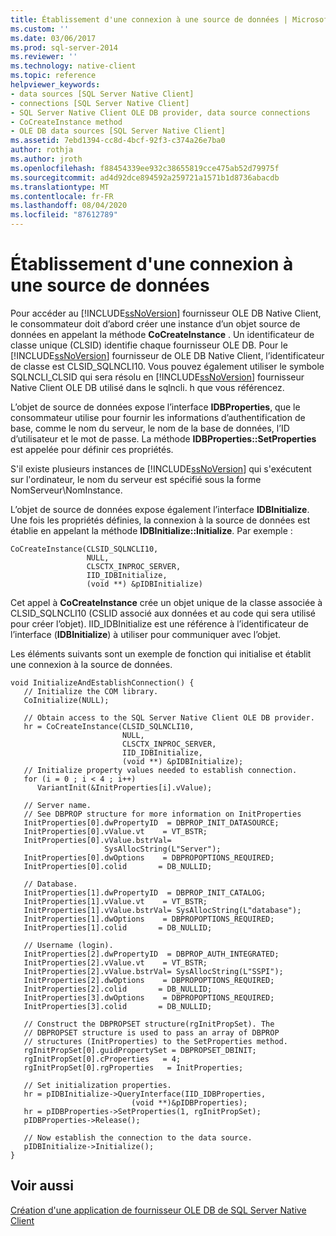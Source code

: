 ```yaml
---
title: Établissement d'une connexion à une source de données | Microsoft Docs
ms.custom: ''
ms.date: 03/06/2017
ms.prod: sql-server-2014
ms.reviewer: ''
ms.technology: native-client
ms.topic: reference
helpviewer_keywords:
- data sources [SQL Server Native Client]
- connections [SQL Server Native Client]
- SQL Server Native Client OLE DB provider, data source connections
- CoCreateInstance method
- OLE DB data sources [SQL Server Native Client]
ms.assetid: 7ebd1394-cc8d-4bcf-92f3-c374a26e7ba0
author: rothja
ms.author: jroth
ms.openlocfilehash: f88454339ee932c38655819cce475ab52d79975f
ms.sourcegitcommit: ad4d92dce894592a259721a1571b1d8736abacdb
ms.translationtype: MT
ms.contentlocale: fr-FR
ms.lasthandoff: 08/04/2020
ms.locfileid: "87612789"
---
```

# <a name="establishing-a-connection-to-a-data-source"></a>Établissement d'une connexion à une source de données
  Pour accéder au [!INCLUDE[ssNoVersion](../../includes/ssnoversion-md.md)] fournisseur OLE DB Native Client, le consommateur doit d’abord créer une instance d’un objet source de données en appelant la méthode **CoCreateInstance** . Un identificateur de classe unique (CLSID) identifie chaque fournisseur OLE DB. Pour le [!INCLUDE[ssNoVersion](../../includes/ssnoversion-md.md)] fournisseur de OLE DB Native Client, l’identificateur de classe est CLSID_SQLNCLI10. Vous pouvez également utiliser le symbole SQLNCLI_CLSID qui sera résolu en [!INCLUDE[ssNoVersion](../../includes/ssnoversion-md.md)] fournisseur Native Client OLE DB utilisé dans le sqlncli. h que vous référencez.  
  
 L’objet de source de données expose l’interface **IDBProperties**, que le consommateur utilise pour fournir les informations d’authentification de base, comme le nom du serveur, le nom de la base de données, l’ID d’utilisateur et le mot de passe. La méthode **IDBProperties::SetProperties** est appelée pour définir ces propriétés.  
  
 S'il existe plusieurs instances de [!INCLUDE[ssNoVersion](../../includes/ssnoversion-md.md)] qui s'exécutent sur l'ordinateur, le nom du serveur est spécifié sous la forme NomServeur\NomInstance.  
  
 L’objet de source de données expose également l’interface **IDBInitialize**. Une fois les propriétés définies, la connexion à la source de données est établie en appelant la méthode **IDBInitialize::Initialize**. Par exemple :  
  
```  
CoCreateInstance(CLSID_SQLNCLI10,   
                 NULL,   
                 CLSCTX_INPROC_SERVER,  
                 IID_IDBInitialize,   
                 (void **) &pIDBInitialize)  
```  
  
 Cet appel à **CoCreateInstance** crée un objet unique de la classe associée à CLSID_SQLNCLI10 (CSLID associé aux données et au code qui sera utilisé pour créer l’objet). IID_IDBInitialize est une référence à l’identificateur de l’interface (**IDBInitialize**) à utiliser pour communiquer avec l’objet.  
  
 Les éléments suivants sont un exemple de fonction qui initialise et établit une connexion à la source de données.  
  
```  
void InitializeAndEstablishConnection() {  
   // Initialize the COM library.  
   CoInitialize(NULL);  
  
   // Obtain access to the SQL Server Native Client OLE DB provider.  
   hr = CoCreateInstance(CLSID_SQLNCLI10,   
                         NULL,   
                         CLSCTX_INPROC_SERVER,  
                         IID_IDBInitialize,   
                         (void **) &pIDBInitialize);  
   // Initialize property values needed to establish connection.  
   for (i = 0 ; i < 4 ; i++)   
      VariantInit(&InitProperties[i].vValue);  
  
   // Server name.  
   // See DBPROP structure for more information on InitProperties  
   InitProperties[0].dwPropertyID  = DBPROP_INIT_DATASOURCE;  
   InitProperties[0].vValue.vt    = VT_BSTR;  
   InitProperties[0].vValue.bstrVal=   
                     SysAllocString(L"Server");  
   InitProperties[0].dwOptions    = DBPROPOPTIONS_REQUIRED;  
   InitProperties[0].colid       = DB_NULLID;  
  
   // Database.  
   InitProperties[1].dwPropertyID  = DBPROP_INIT_CATALOG;  
   InitProperties[1].vValue.vt    = VT_BSTR;  
   InitProperties[1].vValue.bstrVal= SysAllocString(L"database");  
   InitProperties[1].dwOptions    = DBPROPOPTIONS_REQUIRED;  
   InitProperties[1].colid       = DB_NULLID;  
  
   // Username (login).  
   InitProperties[2].dwPropertyID  = DBPROP_AUTH_INTEGRATED;  
   InitProperties[2].vValue.vt    = VT_BSTR;  
   InitProperties[2].vValue.bstrVal= SysAllocString(L"SSPI");  
   InitProperties[2].dwOptions    = DBPROPOPTIONS_REQUIRED;  
   InitProperties[2].colid       = DB_NULLID;  
   InitProperties[3].dwOptions    = DBPROPOPTIONS_REQUIRED;  
   InitProperties[3].colid       = DB_NULLID;  
  
   // Construct the DBPROPSET structure(rgInitPropSet). The   
   // DBPROPSET structure is used to pass an array of DBPROP   
   // structures (InitProperties) to the SetProperties method.  
   rgInitPropSet[0].guidPropertySet = DBPROPSET_DBINIT;  
   rgInitPropSet[0].cProperties   = 4;  
   rgInitPropSet[0].rgProperties   = InitProperties;  
  
   // Set initialization properties.  
   hr = pIDBInitialize->QueryInterface(IID_IDBProperties,   
                           (void **)&pIDBProperties);  
   hr = pIDBProperties->SetProperties(1, rgInitPropSet);   
   pIDBProperties->Release();  
  
   // Now establish the connection to the data source.  
   pIDBInitialize->Initialize();  
}  
```  
  
## <a name="see-also"></a>Voir aussi  
 [Création d'une application de fournisseur OLE DB de SQL Server Native Client](creating-a-sql-server-native-client-ole-db-provider-application.md)  
  
  

